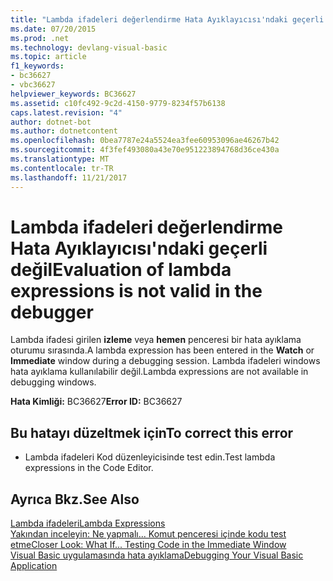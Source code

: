 ```yaml
---
title: "Lambda ifadeleri değerlendirme Hata Ayıklayıcısı'ndaki geçerli değil"
ms.date: 07/20/2015
ms.prod: .net
ms.technology: devlang-visual-basic
ms.topic: article
f1_keywords:
- bc36627
- vbc36627
helpviewer_keywords: BC36627
ms.assetid: c10fc492-9c2d-4150-9779-8234f57b6138
caps.latest.revision: "4"
author: dotnet-bot
ms.author: dotnetcontent
ms.openlocfilehash: 0bea7787e24a5524ea3fee60953096ae46267b42
ms.sourcegitcommit: 4f3fef493080a43e70e951223894768d36ce430a
ms.translationtype: MT
ms.contentlocale: tr-TR
ms.lasthandoff: 11/21/2017
---
```

# <a name="evaluation-of-lambda-expressions-is-not-valid-in-the-debugger"></a><span data-ttu-id="f12ee-102">Lambda ifadeleri değerlendirme Hata Ayıklayıcısı'ndaki geçerli değil</span><span class="sxs-lookup"><span data-stu-id="f12ee-102">Evaluation of lambda expressions is not valid in the debugger</span></span>
<span data-ttu-id="f12ee-103">Lambda ifadesi girilen **izleme** veya **hemen** penceresi bir hata ayıklama oturumu sırasında.</span><span class="sxs-lookup"><span data-stu-id="f12ee-103">A lambda expression has been entered in the **Watch** or **Immediate** window during a debugging session.</span></span> <span data-ttu-id="f12ee-104">Lambda ifadeleri windows hata ayıklama kullanılabilir değil.</span><span class="sxs-lookup"><span data-stu-id="f12ee-104">Lambda expressions are not available in debugging windows.</span></span>  
  
 <span data-ttu-id="f12ee-105">**Hata Kimliği:** BC36627</span><span class="sxs-lookup"><span data-stu-id="f12ee-105">**Error ID:** BC36627</span></span>  
  
## <a name="to-correct-this-error"></a><span data-ttu-id="f12ee-106">Bu hatayı düzeltmek için</span><span class="sxs-lookup"><span data-stu-id="f12ee-106">To correct this error</span></span>  
  
-   <span data-ttu-id="f12ee-107">Lambda ifadeleri Kod düzenleyicisinde test edin.</span><span class="sxs-lookup"><span data-stu-id="f12ee-107">Test lambda expressions in the Code Editor.</span></span>  
  
## <a name="see-also"></a><span data-ttu-id="f12ee-108">Ayrıca Bkz.</span><span class="sxs-lookup"><span data-stu-id="f12ee-108">See Also</span></span>  
 [<span data-ttu-id="f12ee-109">Lambda ifadeleri</span><span class="sxs-lookup"><span data-stu-id="f12ee-109">Lambda Expressions</span></span>](../../visual-basic/programming-guide/language-features/procedures/lambda-expressions.md)  
 [<span data-ttu-id="f12ee-110">Yakından inceleyin: Ne yapmalı... Komut penceresi içinde kodu test etme</span><span class="sxs-lookup"><span data-stu-id="f12ee-110">Closer Look: What If... Testing Code in the Immediate Window</span></span>](http://msdn.microsoft.com/en-us/3613a627-09a4-44e1-9cc2-f2a29f4e0744)  
 [<span data-ttu-id="f12ee-111">Visual Basic uygulamasında hata ayıklama</span><span class="sxs-lookup"><span data-stu-id="f12ee-111">Debugging Your Visual Basic Application</span></span>](../../visual-basic/developing-apps/debugging.md)
